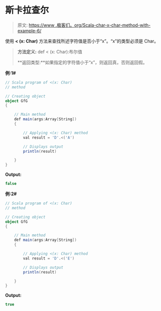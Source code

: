 # 斯卡拉查尔

> 原文: [https://www .极客们。org/Scala-char-x-char-method-with-example-6/](https://www.geeksforgeeks.org/scala-char-x-char-method-with-example-6/)

使用 **< (x: Char)** 方法来查找所述字符值是否小于“x”。“x”的类型必须是 Char。

> **方法定义:** def < (x: Char):布尔值
> 
> **返回类型:**如果指定的字符值小于“x”，则返回真，否则返回假。

**例:1#**

```scala
// Scala program of <(x: Char)
// method

// Creating object
object GfG
{ 

    // Main method
    def main(args:Array[String])
    {

        // Applying <(x: Char) method 
        val result = 'D'.<('A')

        // Displays output
        println(result)

    }
} 
```

**Output:**

```scala
false

```

**例:2#**

```scala
// Scala program of <(x: Char)
// method

// Creating object
object GfG
{ 

    // Main method
    def main(args:Array[String])
    {

        // Applying <(x: Char) method
        val result = 'D'.<('E')

        // Displays output
        println(result)

    }
} 
```

**Output:**

```scala
true

```